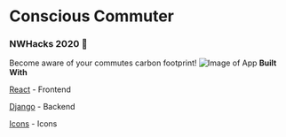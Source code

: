 # Conscious Commuter
### NWHacks 2020 :seedling:

Become aware of your commutes carbon footprint!
![Image of App](https://github.com/AhmedNSidd/conscious_commuter/blob/develop/cc.png)
**Built With**

[React](https://reactjs.org/docs/) - Frontend

[Django](https://www.djangoproject.com/) - Backend

[Icons](https://icons8.com) - Icons
